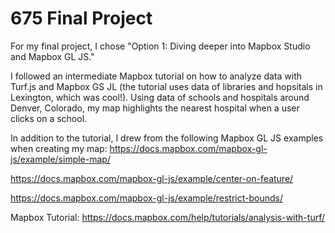 # 675 Final Project

For my final project, I chose "Option 1: Diving deeper into Mapbox Studio and Mapbox GL JS."

I followed an intermediate Mapbox tutorial on how to analyze data with Turf.js and Mapbox GS JL (the tutorial uses data of libraries and hopsitals in Lexington, which was cool!). Using data of schools and hospitals around Denver, Colorado, my map highlights the nearest hospital when a user clicks on a school. 

In addition to the tutorial, I drew from the following Mapbox GL JS examples when creating my map:
https://docs.mapbox.com/mapbox-gl-js/example/simple-map/

https://docs.mapbox.com/mapbox-gl-js/example/center-on-feature/

https://docs.mapbox.com/mapbox-gl-js/example/restrict-bounds/

Mapbox Tutorial: https://docs.mapbox.com/help/tutorials/analysis-with-turf/ 
